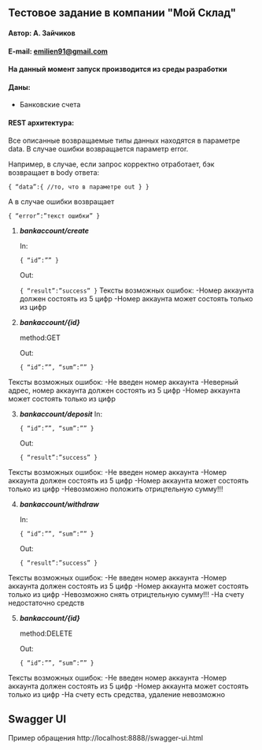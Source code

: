 ## Тестовое задание в компании "Мой Склад"

#### Автор: А. Зайчиков
#### E-mail: emilien91@gmail.com

#### На данный момент запуск производится из среды разработки 

#### Даны: 

* Банковские счета

#### REST архитектура:

Все описанные возвращаемые типы данных находятся в параметре data. В случае ошибки возвращается параметр error.

Например, в случае, если запрос корректно отработает, бэк возвращает в body ответа:

`{
    “data”:{
        //то, что в параметре out
    }
 }`

А в случае ошибки возвращает 

`{
    “error”:”текст ошибки”
}`


 
1. ***bankaccount/create***

    In:

    `{
  “id”:””
}`

    Out:

    `{
    “result”:”success”
}`
Тексты возможных ошибок:
	-Номер аккаунта должен состоять из 5 цифр
	-Номер аккаунта может состоять только из цифр
	
2. ***bankaccount/{id}***

    method:GET

    Out:

    `{
  “id”:””,
  “sum”:””
}`

Тексты возможных ошибок:
	-Не введен номер аккаунта
	-Неверный адрес, номер аккаунта должен состоять из 5 цифр
	-Номер аккаунта может состоять только из цифр

3. ***bankaccount/deposit***
    In:

    `{
  “id”:””,
  “sum”:””
}`

    Out:

    `{
    “result”:”success”
}`

Тексты возможных ошибок:
	-Не введен номер аккаунта
	-Номер аккаунта должен состоять из 5 цифр
	-Номер аккаунта может состоять только из цифр
	-Невозможно положить отрицтельную сумму!!!

4. ***bankaccount/withdraw***

    In:

    `{
  “id”:””,
  “sum”:””
}`

    Out:

    `{
    “result”:”success”
}`

Тексты возможных ошибок:
	-Не введен номер аккаунта
	-Номер аккаунта должен состоять из 5 цифр
	-Номер аккаунта может состоять только из цифр
	-Невозможно снять отрицтельную сумму!!!
	-На счету недостаточно средств


5. ***bankaccount/{id}***

    method:DELETE

    Out:

    `{
  “id”:””,
  “sum”:””
}`

Тексты возможных ошибок:
	-Не введен номер аккаунта
	-Номер аккаунта должен состоять из 5 цифр
	-Номер аккаунта может состоять только из цифр
	-На счету есть средства, удаление невозможно
	
	
	
Swagger UI
-
Пример обращения http://localhost:8888//swagger-ui.html